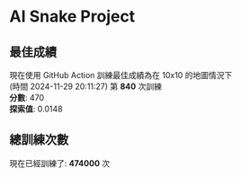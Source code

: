 
# AI Snake Project

## **最佳成績**





現在使用 GitHub Action 訓練最佳成績為在 10x10 的地圖情況下  
(時間 2024-11-29 20:11:27) 第 **840** 次訓練  
**分數**: 470  
**探索值**: 0.0148











## 總訓練次數
現在已經訓練了: **474000** 次
